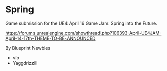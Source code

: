 # Spring

Game submission for the UE4 April 16 Game Jam: Spring into the Future.

https://forums.unrealengine.com/showthread.php?106393-April-UE4JAM-April-14-17th-THEME-TO-BE-ANNOUNCED

By Blueprint Newbies

- vib
- Yaggdrizzill